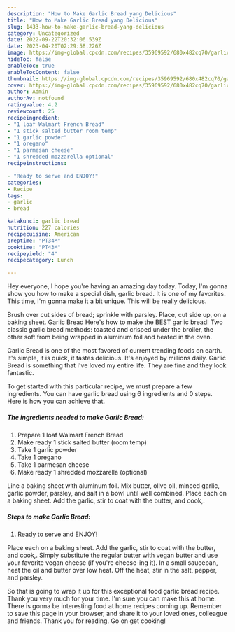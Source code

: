 ```yaml
---
description: "How to Make Garlic Bread yang Delicious"
title: "How to Make Garlic Bread yang Delicious"
slug: 1433-how-to-make-garlic-bread-yang-delicious
category: Uncategorized
date: 2022-09-22T20:32:06.539Z
date: 2023-04-20T02:29:58.226Z
image: https://img-global.cpcdn.com/recipes/35969592/680x482cq70/garlic-bread-recipe-main-photo.jpg
hideToc: false
enableToc: true
enableTocContent: false
thumbnail: https://img-global.cpcdn.com/recipes/35969592/680x482cq70/garlic-bread-recipe-main-photo.jpg
cover: https://img-global.cpcdn.com/recipes/35969592/680x482cq70/garlic-bread-recipe-main-photo.jpg
author: Admin
authorAv: notfound
ratingvalue: 4.2
reviewcount: 25
recipeingredient:
- "1 loaf Walmart French Bread"
- "1 stick salted butter room temp"
- "1 garlic powder"
- "1 oregano"
- "1 parmesan cheese"
- "1 shredded mozzarella optional"
recipeinstructions:

- "Ready to serve and ENJOY!"
categories:
- Recipe
tags:
- garlic
- bread

katakunci: garlic bread 
nutrition: 227 calories
recipecuisine: American
preptime: "PT34M"
cooktime: "PT43M"
recipeyield: "4"
recipecategory: Lunch

---
```



Hey everyone, I hope you're having an amazing day today. Today, I'm gonna show you how to make a special dish, garlic bread. It is one of my favorites. This time, I'm gonna make it a bit unique. This will be really delicious.

Brush over cut sides of bread; sprinkle with parsley. Place, cut side up, on a baking sheet. Garlic Bread Here&#39;s how to make the BEST garlic bread! Two classic garlic bread methods: toasted and crisped under the broiler, the other soft from being wrapped in aluminum foil and heated in the oven.

Garlic Bread is one of the most favored of current trending foods on earth. It's simple, it is quick, it tastes delicious. It's enjoyed by millions daily. Garlic Bread is something that I've loved my entire life. They are fine and they look fantastic.


To get started with this particular recipe, we must prepare a few ingredients. You can have garlic bread using 6 ingredients and 0 steps. Here is how you can achieve that.

<!--inarticleads1-->

##### The ingredients needed to make Garlic Bread:

1. Prepare 1 loaf Walmart French Bread
1. Make ready 1 stick salted butter (room temp)
1. Take 1 garlic powder
1. Take 1 oregano
1. Take 1 parmesan cheese
1. Make ready 1 shredded mozzarella (optional)


Line a baking sheet with aluminum foil. Mix butter, olive oil, minced garlic, garlic powder, parsley, and salt in a bowl until well combined. Place each on a baking sheet. Add the garlic, stir to coat with the butter, and cook,. 

<!--inarticleads2-->

##### Steps to make Garlic Bread:


1. Ready to serve and ENJOY!

Place each on a baking sheet. Add the garlic, stir to coat with the butter, and cook,. Simply substitute the regular butter with vegan butter and use your favorite vegan cheese (if you&#39;re cheese-ing it). In a small saucepan, heat the oil and butter over low heat. Off the heat, stir in the salt, pepper, and parsley. 

So that is going to wrap it up for this exceptional food garlic bread recipe. Thank you very much for your time. I'm sure you can make this at home. There is gonna be interesting food at home recipes coming up. Remember to save this page in your browser, and share it to your loved ones, colleague and friends. Thank you for reading. Go on get cooking!
